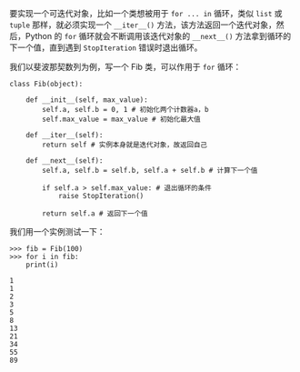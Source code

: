 要实现一个可迭代对象，比如一个类想被用于 ``for ... in`` 循环，类似 ``list`` 或 ``tuple`` 那样，就必须实现一个 ``__iter__()`` 方法，该方法返回一个迭代对象，然后，Python 的 ``for`` 循环就会不断调用该迭代对象的 ``__next__()`` 方法拿到循环的下一个值，直到遇到 ``StopIteration`` 错误时退出循环。

我们以斐波那契数列为例，写一个 Fib 类，可以作用于 ``for`` 循环：
```
class Fib(object):
    
    def __init__(self, max_value):
        self.a, self.b = 0, 1 # 初始化两个计数器a，b
        self.max_value = max_value # 初始化最大值
        
    def __iter__(self):
        return self # 实例本身就是迭代对象，故返回自己

    def __next__(self):
        self.a, self.b = self.b, self.a + self.b # 计算下一个值
        
        if self.a > self.max_value: # 退出循环的条件
            raise StopIteration()
        
        return self.a # 返回下一个值
```

我们用一个实例测试一下：
```
>>> fib = Fib(100)
>>> for i in fib:
	print(i)

1
1
2
3
5
8
13
21
34
55
89
```


